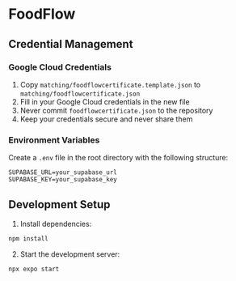 # FoodFlow

## Credential Management

### Google Cloud Credentials
1. Copy `matching/foodflowcertificate.template.json` to `matching/foodflowcertificate.json`
2. Fill in your Google Cloud credentials in the new file
3. Never commit `foodflowcertificate.json` to the repository
4. Keep your credentials secure and never share them

### Environment Variables
Create a `.env` file in the root directory with the following structure:
```
SUPABASE_URL=your_supabase_url
SUPABASE_KEY=your_supabase_key
```

## Development Setup
1. Install dependencies:
```bash
npm install
```

2. Start the development server:
```bash
npx expo start
```
